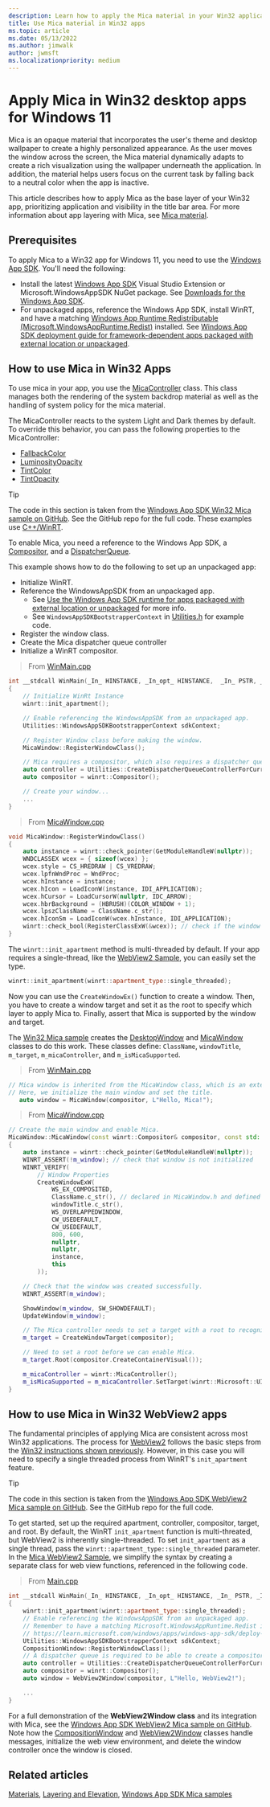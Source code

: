 ```yaml
---
description: Learn how to apply the Mica material in your Win32 applications.
title: Use Mica material in Win32 apps
ms.topic: article
ms.date: 05/13/2022
ms.author: jimwalk
author: jwmsft
ms.localizationpriority: medium
---
```


# Apply Mica in Win32 desktop apps for Windows 11

Mica is an opaque material that incorporates the user's theme and desktop wallpaper to create a highly personalized appearance. As the user moves the window across the screen, the Mica material dynamically adapts to create a rich visualization using the wallpaper underneath the application. In addition, the material helps users focus on the current task by falling back to a neutral color when the app is inactive.

This article describes how to apply Mica as the base layer of your Win32 app, prioritizing application and visibility in the title bar area. For more information about app layering with Mica, see [Mica material](../../design/style/mica.md).

## Prerequisites

To apply Mica to a Win32 app for Windows 11, you need to use the [Windows App SDK](../../windows-app-sdk/index.md). You'll need the following:

- Install the  latest [Windows App SDK](../../windows-app-sdk/index.md) Visual Studio Extension or Microsoft.WindowsAppSDK NuGet package. See [Downloads for the Windows App SDK](../../windows-app-sdk/downloads.md).
- For unpackaged apps, reference the Windows App SDK, install WinRT, and have a matching [Windows App Runtime Redistributable (Microsoft.WindowsAppRuntime.Redist)](../../windows-app-sdk/downloads.md) installed. See [Windows App SDK deployment guide for framework-dependent apps packaged with external location or unpackaged](../../windows-app-sdk/deploy-unpackaged-apps.md).

## How to use Mica in Win32 Apps

To use mica in your app, you use the [MicaController](/windows/windows-app-sdk/api/winrt/microsoft.ui.composition.systembackdrops.micacontroller) class. This class manages both the rendering of the system backdrop material as well as the handling of system policy for the mica material.

The MicaController reacts to the system Light and Dark themes by default. To override this behavior, you can pass the following properties to the MicaController:

- [FallbackColor](/windows/windows-app-sdk/api/winrt/microsoft.ui.composition.systembackdrops.micacontroller.fallbackcolor)
- [LuminosityOpacity](/windows/windows-app-sdk/api/winrt/microsoft.ui.composition.systembackdrops.micacontroller.luminosityopacity)
- [TintColor](/windows/windows-app-sdk/api/winrt/microsoft.ui.composition.systembackdrops.micacontroller.tintcolor)
- [TintOpacity](/windows/windows-app-sdk/api/winrt/microsoft.ui.composition.systembackdrops.micacontroller.tintopacity)

> [!TIP]
> The code in this section is taken from the [Windows App SDK Win32 Mica sample on GitHub](https://github.com/microsoft/WindowsAppSDK-Samples/tree/main/Samples/Mica/cpp-win32). See the GitHub repo for the full code. These examples use [C++/WinRT](/windows/uwp/cpp-and-winrt-apis/).

To enable Mica, you need a reference to the Windows App SDK, a [Compositor](/uwp/api/windows.ui.composition.compositor), and a [DispatcherQueue](/uwp/api/windows.system.dispatcherqueue).

This example shows how to do the following to set up an unpackaged app:

- Initialize WinRT.
- Reference the WindowsAppSDK from an unpackaged app.
  - See [Use the Windows App SDK runtime for apps packaged with external location or unpackaged](../../windows-app-sdk/use-windows-app-sdk-run-time.md) for more info.
  - See `WindowsAppSDKBootstrapperContext` in [Utilities.h](https://github.com/microsoft/WindowsAppSDK-Samples/blob/main/Samples/Mica/cpp-win32/WinAppSDKMicaSample/Utilities.h) for example code.
- Register the window class.
- Create the Mica dispatcher queue controller
- Initialize a WinRT compositor.

> From [WinMain.cpp](https://github.com/microsoft/WindowsAppSDK-Samples/blob/main/Samples/Mica/cpp-win32/WinAppSDKMicaSample/WinMain.cpp)


```cpp
int __stdcall WinMain(_In_ HINSTANCE, _In_opt_ HINSTANCE,  _In_ PSTR, _In_ int)
{
    // Initialize WinRt Instance
    winrt::init_apartment();

    // Enable referencing the WindowsAppSDK from an unpackaged app.
    Utilities::WindowsAppSDKBootstrapperContext sdkContext;

    // Register Window class before making the window.
    MicaWindow::RegisterWindowClass();

    // Mica requires a compositor, which also requires a dispatcher queue.
    auto controller = Utilities::CreateDispatcherQueueControllerForCurrentThread();
    auto compositor = winrt::Compositor();

    // Create your window...
    ...
}
```

> From [MicaWindow.cpp](https://github.com/microsoft/WindowsAppSDK-Samples/blob/main/Samples/Mica/cpp-win32/WinAppSDKMicaSample/MicaWindow.cpp)

```cpp
void MicaWindow::RegisterWindowClass()
{
    auto instance = winrt::check_pointer(GetModuleHandleW(nullptr));
    WNDCLASSEX wcex = { sizeof(wcex) };
    wcex.style = CS_HREDRAW | CS_VREDRAW;
    wcex.lpfnWndProc = WndProc;
    wcex.hInstance = instance;
    wcex.hIcon = LoadIconW(instance, IDI_APPLICATION);
    wcex.hCursor = LoadCursorW(nullptr, IDC_ARROW);
    wcex.hbrBackground = (HBRUSH)(COLOR_WINDOW + 1);
    wcex.lpszClassName = ClassName.c_str();
    wcex.hIconSm = LoadIconW(wcex.hInstance, IDI_APPLICATION);
    winrt::check_bool(RegisterClassExW(&wcex)); // check if the window class was registered successfully
}
```

The `winrt::init_apartment` method is multi-threaded by default. If your app requires a single-thread, like the [WebView2 Sample](#how-to-use-mica-in-win32-webview2-apps), you can easily set the type.

```cpp
winrt::init_apartment(winrt::apartment_type::single_threaded);
```

Now you can use the `CreateWindowEx()` function to create a window. Then, you have to create a window target and set it as the root to specify which layer to apply Mica to. Finally, assert that Mica is supported by the window and target.

The [Win32 Mica sample](https://github.com/microsoft/WindowsAppSDK-Samples/tree/main/Samples/Mica/cpp-win32) creates the [DesktopWindow](https://github.com/microsoft/WindowsAppSDK-Samples/blob/main/Samples/Mica/cpp-win32/WinAppSDKMicaSample/DesktopWindow.h) and [MicaWindow](https://github.com/microsoft/WindowsAppSDK-Samples/blob/main/Samples/Mica/cpp-win32/WinAppSDKMicaSample/MicaWindow.cpp) classes to do this work. These classes define: `ClassName`, `windowTitle`, `m_target`, `m_micaController`, and `m_isMicaSupported`.

> From [WinMain.cpp](https://github.com/microsoft/WindowsAppSDK-Samples/blob/main/Samples/Mica/cpp-win32/WinAppSDKMicaSample/WinMain.cpp)

```cpp
// Mica window is inherited from the MicaWindow class, which is an extension of the DesktopWindow Class.
// Here, we initialize the main window and set the title.
   auto window = MicaWindow(compositor, L"Hello, Mica!");
```

> From [MicaWindow.cpp](https://github.com/microsoft/WindowsAppSDK-Samples/blob/main/Samples/Mica/cpp-win32/WinAppSDKMicaSample/MicaWindow.cpp)

```cpp
// Create the main window and enable Mica.
MicaWindow::MicaWindow(const winrt::Compositor& compositor, const std::wstring& windowTitle)
{
    auto instance = winrt::check_pointer(GetModuleHandleW(nullptr));
    WINRT_ASSERT(!m_window); // check that window is not initialized
    WINRT_VERIFY(
        // Window Properties
        CreateWindowExW(
            WS_EX_COMPOSITED,
            ClassName.c_str(), // declared in MicaWindow.h and defined above
            windowTitle.c_str(),
            WS_OVERLAPPEDWINDOW,
            CW_USEDEFAULT,
            CW_USEDEFAULT, 
            800, 600, 
            nullptr, 
            nullptr, 
            instance, 
            this
        ));

    // Check that the window was created successfully.
    WINRT_ASSERT(m_window);

    ShowWindow(m_window, SW_SHOWDEFAULT);
    UpdateWindow(m_window);

    // The Mica controller needs to set a target with a root to recognize the visual base layer.
    m_target = CreateWindowTarget(compositor);

    // Need to set a root before we can enable Mica.
    m_target.Root(compositor.CreateContainerVisual());

    m_micaController = winrt::MicaController();
    m_isMicaSupported = m_micaController.SetTarget(winrt::Microsoft::UI::WindowId{ reinterpret_cast<uint64_t>(m_window) }, m_target);
}
```

## How to use Mica in Win32 WebView2 apps

The fundamental principles of applying Mica are consistent across most Win32 applications. The process for [WebView2](/microsoft-edge/webview2/) follows the basic steps from the [Win32 instructions shown previously](#how-to-use-mica-in-win32-apps). However, in this case you will need to specify a single threaded process from WinRT's `init_apartment` feature.

> [!TIP]
> The code in this section is taken from the [Windows App SDK WebView2 Mica sample on GitHub](https://github.com/microsoft/WindowsAppSDK-Samples/tree/main/Samples/Mica/cpp-WebView2). See the GitHub repo for the full code.

To get started, set up the required apartment, controller, compositor, target, and root. By default, the WinRT `init_apartment` function is multi-threated, but WebView2 is inherently single-threaded. To set `init_apartment` as a single thread, pass the `winrt::apartment_type::single_threaded` parameter. In the [Mica WebView2 Sample](https://github.com/microsoft/WindowsAppSDK-Samples/tree/main/Samples/Mica/cpp-WebView2), we simplify the syntax by creating a separate class for web view functions, referenced in the following code.

> From [Main.cpp](https://github.com/microsoft/WindowsAppSDK-Samples/blob/main/Samples/Mica/cpp-WebView2/Mica-WebView2/Main.cpp)

```cpp
int __stdcall WinMain(_In_ HINSTANCE, _In_opt_ HINSTANCE, _In_ PSTR, _In_ int)
{
    winrt::init_apartment(winrt::apartment_type::single_threaded);
    // Enable referencing the WindowsAppSDK from an unpackaged app.
    // Remember to have a matching Microsoft.WindowsAppRuntime.Redist installed.
    // https://learn.microsoft.com/windows/apps/windows-app-sdk/deploy-unpackaged-apps
    Utilities::WindowsAppSDKBootstrapperContext sdkContext;
    CompositionWindow::RegisterWindowClass();
    // A dispatcher queue is required to be able to create a compositor.
    auto controller = Utilities::CreateDispatcherQueueControllerForCurrentThread();
    auto compositor = winrt::Compositor();
    auto window = WebView2Window(compositor, L"Hello, WebView2!");

    ...
}
```

For a full demonstration of the **WebView2Window class** and its integration with Mica, see the [Windows App SDK WebView2 Mica sample on GitHub](https://github.com/microsoft/WindowsAppSDK-Samples/tree/main/Samples/Mica/cpp-WebView2). Note how the [CompositionWindow](https://github.com/microsoft/WindowsAppSDK-Samples/blob/main/Samples/Mica/cpp-WebView2/Mica-WebView2/CompositionWindow.cpp) and [WebView2Window](https://github.com/microsoft/WindowsAppSDK-Samples/blob/main/Samples/Mica/cpp-WebView2/Mica-WebView2/WebView2Window.cpp) classes handle messages, initialize the web view environment, and delete the window controller once the window is closed.

## Related articles

[Materials](../../design/signature-experiences/materials.md), [Layering and Elevation](../../design/signature-experiences/layering.md), [Windows App SDK Mica samples](https://github.com/microsoft/WindowsAppSDK-Samples/tree/main/Samples/Mica)